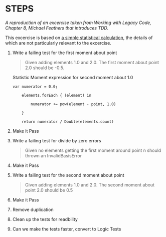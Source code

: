 # STEPS

*A reproduction of an excercise taken from Working with Legacy Code, Chapter 8, Michael Feathers that introduces TDD.*

This excercise is based on [a simple statistical calculation](https://www.statisticshowto.datasciencecentral.com/what-is-a-moment/), the details of which are not particularly relevant to the excercise.

1. Write a failing test for the first moment about point

	> Given adding elements 1.0 and 2.0. The first moment about point 2.0 should be -0.5.
	
		
	Statistic Moment expression for second moment about 1.0
	
	```
	var numerator = 0.0;

        elements.forEach { (element) in

            numerator += pow(element - point, 1.0)

        }

        return numerator / Double(elements.count)
	```

2. Make it Pass

3. Write a failing test for divide by zero errors

	> Given no elements getting the first moment around point n should thrown an InvalidBasisError

4. Make it Pass

5. Write a failing test for the second moment about point

	> Given adding elements 1.0 and 2.0. The second moment about point 2.0 should be 0.5
	
6. Make it Pass

7. Remove duplication

8. Clean up the tests for readbility

9. Can we make the tests faster, convert to Logic Tests
